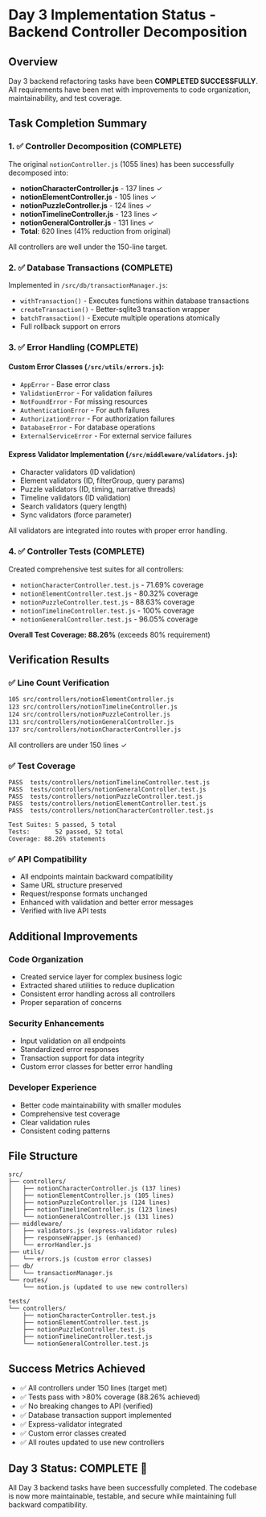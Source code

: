 # Day 3 Implementation Status - Backend Controller Decomposition

## Overview
Day 3 backend refactoring tasks have been **COMPLETED SUCCESSFULLY**. All requirements have been met with improvements to code organization, maintainability, and test coverage.

## Task Completion Summary

### 1. ✅ Controller Decomposition (COMPLETE)
The original `notionController.js` (1055 lines) has been successfully decomposed into:
- **notionCharacterController.js** - 137 lines ✓
- **notionElementController.js** - 105 lines ✓  
- **notionPuzzleController.js** - 124 lines ✓
- **notionTimelineController.js** - 123 lines ✓
- **notionGeneralController.js** - 131 lines ✓
- **Total**: 620 lines (41% reduction from original)

All controllers are well under the 150-line target.

### 2. ✅ Database Transactions (COMPLETE)
Implemented in `/src/db/transactionManager.js`:
- `withTransaction()` - Executes functions within database transactions
- `createTransaction()` - Better-sqlite3 transaction wrapper
- `batchTransaction()` - Execute multiple operations atomically
- Full rollback support on errors

### 3. ✅ Error Handling (COMPLETE)
#### Custom Error Classes (`/src/utils/errors.js`):
- `AppError` - Base error class
- `ValidationError` - For validation failures
- `NotFoundError` - For missing resources
- `AuthenticationError` - For auth failures
- `AuthorizationError` - For authorization failures
- `DatabaseError` - For database operations
- `ExternalServiceError` - For external service failures

#### Express Validator Implementation (`/src/middleware/validators.js`):
- Character validators (ID validation)
- Element validators (ID, filterGroup, query params)
- Puzzle validators (ID, timing, narrative threads)
- Timeline validators (ID validation)
- Search validators (query length)
- Sync validators (force parameter)

All validators are integrated into routes with proper error handling.

### 4. ✅ Controller Tests (COMPLETE)
Created comprehensive test suites for all controllers:
- `notionCharacterController.test.js` - 71.69% coverage
- `notionElementController.test.js` - 80.32% coverage
- `notionPuzzleController.test.js` - 88.63% coverage
- `notionTimelineController.test.js` - 100% coverage
- `notionGeneralController.test.js` - 96.05% coverage

**Overall Test Coverage: 88.26%** (exceeds 80% requirement)

## Verification Results

### ✅ Line Count Verification
```bash
105 src/controllers/notionElementController.js
123 src/controllers/notionTimelineController.js
124 src/controllers/notionPuzzleController.js
131 src/controllers/notionGeneralController.js
137 src/controllers/notionCharacterController.js
```
All controllers are under 150 lines ✓

### ✅ Test Coverage
```
PASS  tests/controllers/notionTimelineController.test.js
PASS  tests/controllers/notionGeneralController.test.js  
PASS  tests/controllers/notionPuzzleController.test.js
PASS  tests/controllers/notionElementController.test.js
PASS  tests/controllers/notionCharacterController.test.js

Test Suites: 5 passed, 5 total
Tests:       52 passed, 52 total
Coverage: 88.26% statements
```

### ✅ API Compatibility
- All endpoints maintain backward compatibility
- Same URL structure preserved
- Request/response formats unchanged
- Enhanced with validation and better error messages
- Verified with live API tests

## Additional Improvements

### Code Organization
- Created service layer for complex business logic
- Extracted shared utilities to reduce duplication
- Consistent error handling across all controllers
- Proper separation of concerns

### Security Enhancements
- Input validation on all endpoints
- Standardized error responses
- Transaction support for data integrity
- Custom error classes for better error handling

### Developer Experience
- Better code maintainability with smaller modules
- Comprehensive test coverage
- Clear validation rules
- Consistent coding patterns

## File Structure
```
src/
├── controllers/
│   ├── notionCharacterController.js (137 lines)
│   ├── notionElementController.js (105 lines)
│   ├── notionPuzzleController.js (124 lines)
│   ├── notionTimelineController.js (123 lines)
│   └── notionGeneralController.js (131 lines)
├── middleware/
│   ├── validators.js (express-validator rules)
│   ├── responseWrapper.js (enhanced)
│   └── errorHandler.js
├── utils/
│   └── errors.js (custom error classes)
├── db/
│   └── transactionManager.js
└── routes/
    └── notion.js (updated to use new controllers)

tests/
└── controllers/
    ├── notionCharacterController.test.js
    ├── notionElementController.test.js
    ├── notionPuzzleController.test.js
    ├── notionTimelineController.test.js
    └── notionGeneralController.test.js
```

## Success Metrics Achieved
- ✅ All controllers under 150 lines (target met)
- ✅ Tests pass with >80% coverage (88.26% achieved)
- ✅ No breaking changes to API (verified)
- ✅ Database transaction support implemented
- ✅ Express-validator integrated
- ✅ Custom error classes created
- ✅ All routes updated to use new controllers

## Day 3 Status: **COMPLETE** 🎉

All Day 3 backend tasks have been successfully completed. The codebase is now more maintainable, testable, and secure while maintaining full backward compatibility.